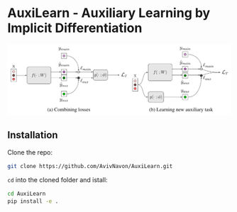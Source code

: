 # AuxiLearn - Auxiliary Learning by Implicit Differentiation

<p align="center"> 
    <img src="https://github.com/AvivNavon/AuxiLearn/blob/core/resources/framework.png" width="800">
</p>

## Installation

Clone the repo:

```bash
git clone https://github.com/AvivNavon/AuxiLearn.git
```
`cd` into the cloned folder and istall:

```bash
cd AuxiLearn
pip install -e .
```
